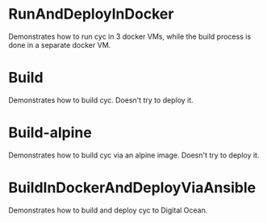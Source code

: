 RunAndDeployInDocker
====================

Demonstrates how to run cyc in 3 docker VMs, while the build process is done in a separate docker VM.

Build
=====

Demonstrates how to build cyc. Doesn't try to deploy it.

Build-alpine
============

Demonstrates how to build cyc via an alpine image. Doesn't try to deploy it.

BuildInDockerAndDeployViaAnsible
================================

Demonstrates how to build and deploy cyc to Digital Ocean.
